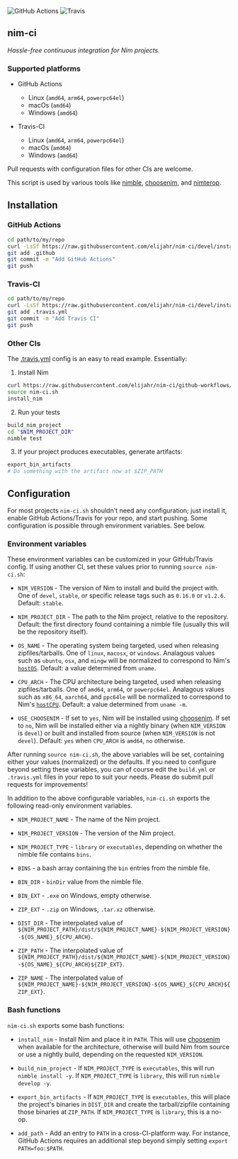 ![GitHub Actions](https://github.com/elijahr/nim-ci/workflows/Build/badge.svg)
![Travis](https://travis-ci.org/elijahr/nim-ci.svg?branch=devel&status=errored)

## nim-ci

*Hassle-free continuous integration for Nim projects.*

### Supported platforms

* GitHub Actions
  * Linux (`amd64`, `arm64`, `powerpc64el`)
  * macOs (`amd64`)
  * Windows (`amd64`)

* Travis-CI
  * Linux (`amd64`, `arm64`, `powerpc64el`)
  * macOs (`amd64`)
  * Windows (`amd64`)

Pull requests with configuration files for other CIs are welcome.

This script is used by various tools like [nimble](https://github.com/nim-lang/nimble),
[choosenim](https://github.com/dom96/choosenim), and
[nimterop](https://github.com/nimterop/nimterop).

## Installation

### GitHub Actions

```sh
cd path/to/my/repo
curl -LsSf https://raw.githubusercontent.com/elijahr/nim-ci/devel/install_github.sh | sh
git add .github
git commit -m "Add GitHub Actions"
git push
```

### Travis-CI

```sh
cd path/to/my/repo
curl -LsSf https://raw.githubusercontent.com/elijahr/nim-ci/devel/install_travis.sh | sh
git add .travis.yml
git commit -m "Add Travis CI"
git push
```

### Other CIs

The [.travis.yml](https://github.com/elijahr/nim-ci/blob/devel/.travis.yml) config is an easy to read example. Essentially:

1. Install Nim

  ```sh
  curl https://raw.githubusercontent.com/elijahr/nim-ci/github-workflows/nim-ci.sh -LsSf > nim-ci.sh
  source nim-ci.sh
  install_nim
  ```

2. Run your tests

  ```sh
  build_nim_project
  cd "$NIM_PROJECT_DIR"
  nimble test
  ```

3. If your project produces executables, generate artifacts:

  ```sh
  export_bin_artifacts
  # Do something with the artifact now at $ZIP_PATH
  ```

## Configuration

For most projects `nim-ci.sh` shouldn't need any configuration; just install it, enable GitHub Actions/Travis for your repo, and start pushing. Some configuration is possible through environment variables. See below.

### Environment variables

These environment variables can be customized in your GitHub/Travis config. If using another CI, set  these values prior to running `source nim-ci.sh`:

* `NIM_VERSION` - The version of Nim to install and build the project with. One of `devel`, `stable`, or specific release tags such as `0.16.0` or `v1.2.6`. Default: `stable`.

* `NIM_PROJECT_DIR` - The path to the Nim project, relative to the repository. Default: the first directory found containing a nimble file (usually this will be the repository itself).

* `OS_NAME` - The operating system being targeted, used when releasing zipfiles/tarballs. One of `linux`, `macosx`, or `windows`. Analagous values such as `ubuntu`, `osx`, and `mingw` will be normalized to correspond to Nim's [`hostOS`](https://nim-lang.org/docs/system.html#hostOS). Default: a value determined from `uname`.

* `CPU_ARCH` - The CPU architecture being targeted, used when releasing zipfiles/tarballs. One of `amd64`, `arm64`, or `powerpc64el`. Analagous values such as `x86_64`, `aarch64`, and `ppc64le` will be normalized to correspond to Nim's [`hostCPU`](https://nim-lang.org/docs/system.html#hostCPU). Default: a value determined from `uname -m`.

* `USE_CHOOSENIM` - If set to `yes`, Nim will be installed using [choosenim](https://github.com/dom96/choosenim). If set to `no`, Nim will be installed either via a nightly binary (when `NIM_VERSION` is `devel`) or built and installed from source (when `NIM_VERSION` is not `devel`). Default: `yes` when `CPU_ARCH` is `amd64`, `no` otherwise.

After running `source nim-ci.sh`, the above variables will be set, containing either your values (normalized) or the defaults. If you need to configure beyond setting these variables, you can of course edit the `build.yml` or `.travis.yml` files in your repo to suit your needs. Please do submit pull requests for improvements!

In addition to the above configurable variables, `nim-ci.sh` exports the following read-only environment variables.

* `NIM_PROJECT_NAME` - The name of the Nim project.

* `NIM_PROJECT_VERSION` - The version of the Nim project.

* `NIM_PROJECT_TYPE` - `library` or `executables`, depending on whether the nimble file contains `bins`.

* `BINS` - a bash array containing the `bin` entries from the nimble file.

* `BIN_DIR` - `binDir` value from the nimble file.

* `BIN_EXT` - `.exe` on Windows, empty otherwise.

* `ZIP_EXT` - `.zip` on Windows, `.tar.xz` otherwise.

* `DIST_DIR` - The interpolated value of `${NIM_PROJECT_PATH}/dist/${NIM_PROJECT_NAME}-${NIM_PROJECT_VERSION}-${OS_NAME}_${CPU_ARCH}`.

* `ZIP_PATH` - The interpolated value of `${NIM_PROJECT_PATH}/dist/${NIM_PROJECT_NAME}-${NIM_PROJECT_VERSION}-${OS_NAME}_${CPU_ARCH}${ZIP_EXT}`.

* `ZIP_NAME` - The interpolated value of `${NIM_PROJECT_NAME}-${NIM_PROJECT_VERSION}-${OS_NAME}_${CPU_ARCH}${ZIP_EXT}`.

### Bash functions

`nim-ci.sh` exports some bash functions:

* `install_nim` - Install Nim and place it in `PATH`. This will use [choosenim](https://github.com/dom96/choosenim) when available for the architecture, otherwise will build Nim from source or use a nightly build, depending on the requested `NIM_VERSION`.

* `build_nim_project` - If `NIM_PROJECT_TYPE` is `executables`, this will run `nimble install -y`. If `NIM_PROJECT_TYPE` is `library`, this will run `nimble develop -y`.

* `export_bin_artifacts` - If `NIM_PROJECT_TYPE` is `executables`, this will place the project's binaries in `DIST_DIR` and create the tarball/zipfile containing those binaries at `ZIP_PATH`. If `NIM_PROJECT_TYPE` is `library`, this is a no-op.

* `add_path` - Add an entry to `PATH` in a cross-CI-platform way. For instance, GitHub Actions requires an additional step beyond simply setting `export PATH=foo:$PATH`.
